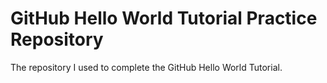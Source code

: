 # GitHub Hello World Tutorial Practice Repository
The repository I used to complete the GitHub Hello World Tutorial.
